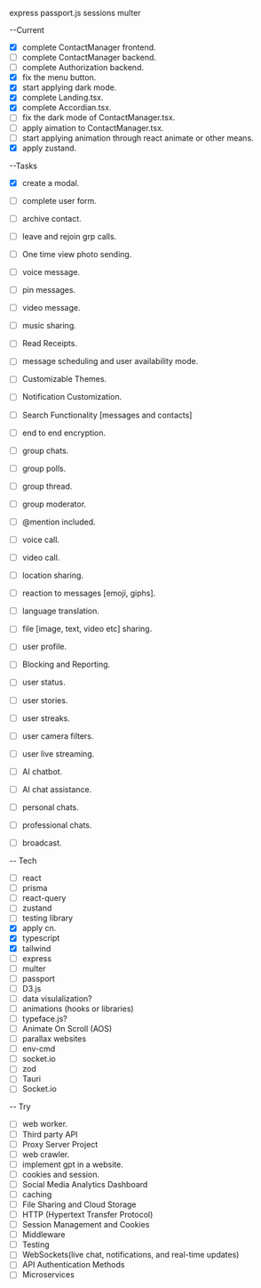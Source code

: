 express
passport.js
sessions
multer

--Current
- [x] complete ContactManager frontend.
- [ ] complete ContactManager backend.
- [ ] complete Authorization backend.
- [x] fix the menu button.
- [x] start applying dark mode.
- [x] complete Landing.tsx.
- [x] complete Accordian.tsx.
- [ ] fix the dark mode of ContactManager.tsx.
- [ ] apply aimation to ContactManager.tsx.
- [ ] start applying animation through react animate or other means.
- [x] apply zustand.

--Tasks
- [x] create a modal.
- [ ] complete user form.
- [ ] archive contact.
- [ ] leave and rejoin grp calls.
- [ ] One time view photo sending.
- [ ] voice message.
- [ ] pin messages.
- [ ] video message.
- [ ] music sharing.
- [ ] Read Receipts.
- [ ] message scheduling and user availability mode.
- [ ] Customizable Themes.
- [ ] Notification Customization.
- [ ] Search Functionality [messages and contacts]
- [ ] end to end encryption.
- [ ] group chats.
- [ ] group polls.
- [ ] group thread.
- [ ] group moderator.
- [ ] @mention included.
- [ ] voice call.
- [ ] video call.
- [ ] location sharing.
- [ ] reaction to messages [emoji, giphs].
- [ ] language translation.
- [ ] file [image, text, video etc] sharing.
- [ ] user profile.
- [ ] Blocking and Reporting.
- [ ] user status.
- [ ] user stories.
- [ ] user streaks.
- [ ] user camera filters.
- [ ] user live streaming.
- [ ] AI chatbot.
- [ ] AI chat assistance.
- [ ] personal chats.
- [ ] professional chats.
- [ ] broadcast.


-- Tech
- [ ] react
- [ ] prisma
- [ ] react-query
- [ ] zustand
- [ ] testing library
- [x] apply cn.
- [x] typescript
- [x] tailwind
- [ ] express
- [ ] multer
- [ ] passport
- [ ] D3.js
- [ ] data visulalization?
- [ ] animations (hooks or libraries)
- [ ] typeface.js?
- [ ] Animate On Scroll (AOS)
- [ ] parallax websites
- [ ] env-cmd
- [ ] socket.io
- [ ] zod
- [ ] Tauri
- [ ] Socket.io

-- Try
- [ ] web worker.
- [ ] Third party API
- [ ] Proxy Server Project
- [ ] web crawler.
- [ ] implement gpt in a website.
- [ ] cookies and session.
- [ ] Social Media Analytics Dashboard
- [ ] caching 
- [ ] File Sharing and Cloud Storage
- [ ] HTTP (Hypertext Transfer Protocol)
- [ ] Session Management and Cookies
- [ ] Middleware
- [ ] Testing
- [ ] WebSockets(live chat, notifications, and real-time updates)
- [ ] API Authentication Methods
- [ ] Microservices 